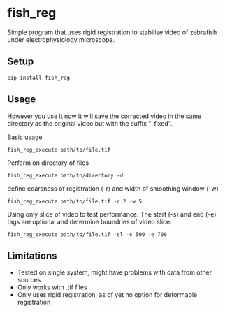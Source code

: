 # fish_reg

Simple program that uses rigid registration to stabilise video of zebrafish under electrophysiology microscope.

## Setup
```
pip install fish_reg
```

## Usage

However you use it now it will save the corrected video in the same directory as the original video but with the suffix "_fixed".


Basic usage
```
fish_reg_execute path/to/file.tif
```
Perform on directory of files
```
fish_reg_execute path/to/directory -d
```
define coarsness of registration (-r) and width of smoothing window (-w)
```
fish_reg_execute path/to/file.tif -r 2 -w 5
```
Using only slice of video to test performance. The start (-s) and end (-e) tags are optional and determine boundries of video slice.
```
fish_reg_execute path/to/file.tif -sl -s 500 -e 700
```


## Limitations
- Tested on single system, might have problems with data from other sources
- Only works with .tif files
- Only uses rigid registration, as of yet no option for deformable registration
